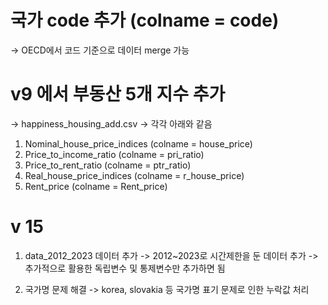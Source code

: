 # 국가 code 추가 (colname = code)
-> OECD에서 코드 기준으로 데이터 merge 가능



# v9 에서 부동산 5개 지수 추가 
-> happiness_housing_add.csv
-> 각각 아래와 같음

  1. Nominal_house_price_indices  (colname = house_price)
  2. Price_to_income_ratio        (colname = pri_ratio)
  3. Price_to_rent_ratio          (colname = ptr_ratio)
  4. Real_house_price_indices     (colname = r_house_price)
  5. Rent_price                   (colname = Rent_price)

# v 15
1. data_2012_2023 데이터 추가 
-> 2012~2023로 시간제한을 둔 데이터 추가
-> 추가적으로 활용한 독립변수 및 통제변수만 추가하면 됨 

2. 국가명 문제 해결 
-> korea, slovakia 등 국가명 표기 문제로 인한 누락값 처리

